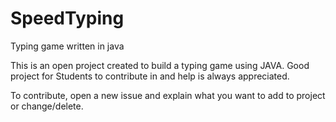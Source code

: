 # SpeedTyping
Typing game written in java


This is an open project created to build a typing game using JAVA. 
Good project for Students to contribute in and help is always appreciated. 

To contribute, open a new issue and explain what you want to add to project or change/delete. 
